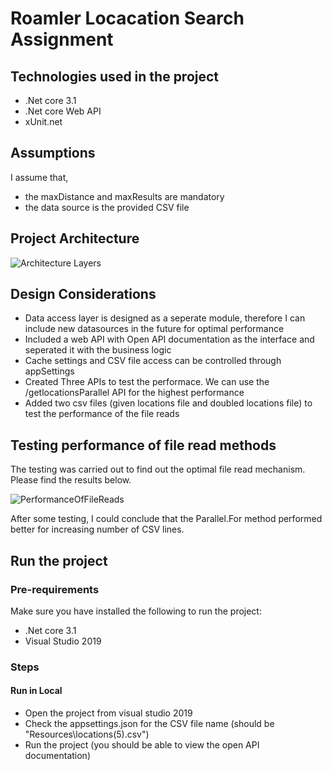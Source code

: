 # Roamler Locacation Search Assignment

## Technologies used in the project
- .Net core 3.1
- .Net core Web API
- xUnit.net

## Assumptions
I assume that,
- the maxDistance and maxResults are mandatory
- the data source is the provided CSV file

## Project Architecture

![Architecture Layers](https://user-images.githubusercontent.com/6565759/135203100-073e38f9-21b9-4a4a-bf19-dc8280c83b1f.JPG)


## Design Considerations
- Data access layer is designed as a seperate module, therefore I can include new datasources in the future for optimal performance
- Included a web API with Open API documentation as the interface and seperated it with the business logic
- Cache settings and CSV file access can be controlled through appSettings
- Created Three APIs to test the performace. We can use the /getlocationsParallel API for the highest performance
- Added two csv files (given locations file and doubled locations file) to test the performance of the file reads

## Testing performance of file read methods

The testing was carried out to find out the optimal file read mechanism. Please find the results below. 

  ![PerformanceOfFileReads](https://user-images.githubusercontent.com/6565759/135200571-85092040-9af2-4300-90c5-2820bcb60903.JPG)
  
After some testing, I could conclude that the Parallel.For method performed better for increasing number of CSV lines. 

## Run the project

### Pre-requirements

Make sure you have installed the following to run the project:
- .Net core 3.1
- Visual Studio 2019

### Steps

#### Run in Local
- Open the project from visual studio 2019
- Check the appsettings.json for the CSV file name (should be "Resources\\locations(5).csv")
- Run the project (you should be able to view the open API documentation)




